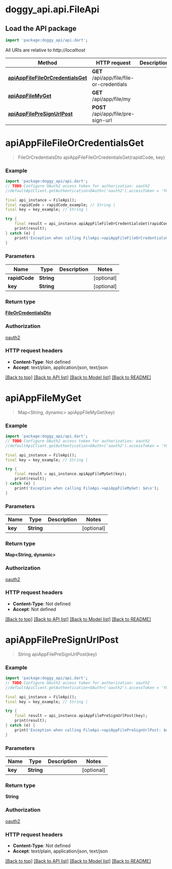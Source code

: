 # doggy_api.api.FileApi

## Load the API package
```dart
import 'package:doggy_api/api.dart';
```

All URIs are relative to *http://localhost*

Method | HTTP request | Description
------------- | ------------- | -------------
[**apiAppFileFileOrCredentialsGet**](FileApi.md#apiappfilefileorcredentialsget) | **GET** /api/app/file/file-or-credentials | 
[**apiAppFileMyGet**](FileApi.md#apiappfilemyget) | **GET** /api/app/file/my | 
[**apiAppFilePreSignUrlPost**](FileApi.md#apiappfilepresignurlpost) | **POST** /api/app/file/pre-sign-url | 


# **apiAppFileFileOrCredentialsGet**
> FileOrCredentialsDto apiAppFileFileOrCredentialsGet(rapidCode, key)



### Example
```dart
import 'package:doggy_api/api.dart';
// TODO Configure OAuth2 access token for authorization: oauth2
//defaultApiClient.getAuthentication<OAuth>('oauth2').accessToken = 'YOUR_ACCESS_TOKEN';

final api_instance = FileApi();
final rapidCode = rapidCode_example; // String | 
final key = key_example; // String | 

try {
    final result = api_instance.apiAppFileFileOrCredentialsGet(rapidCode, key);
    print(result);
} catch (e) {
    print('Exception when calling FileApi->apiAppFileFileOrCredentialsGet: $e\n');
}
```

### Parameters

Name | Type | Description  | Notes
------------- | ------------- | ------------- | -------------
 **rapidCode** | **String**|  | [optional] 
 **key** | **String**|  | [optional] 

### Return type

[**FileOrCredentialsDto**](FileOrCredentialsDto.md)

### Authorization

[oauth2](../README.md#oauth2)

### HTTP request headers

 - **Content-Type**: Not defined
 - **Accept**: text/plain, application/json, text/json

[[Back to top]](#) [[Back to API list]](../README.md#documentation-for-api-endpoints) [[Back to Model list]](../README.md#documentation-for-models) [[Back to README]](../README.md)

# **apiAppFileMyGet**
> Map<String, dynamic> apiAppFileMyGet(key)



### Example
```dart
import 'package:doggy_api/api.dart';
// TODO Configure OAuth2 access token for authorization: oauth2
//defaultApiClient.getAuthentication<OAuth>('oauth2').accessToken = 'YOUR_ACCESS_TOKEN';

final api_instance = FileApi();
final key = key_example; // String | 

try {
    final result = api_instance.apiAppFileMyGet(key);
    print(result);
} catch (e) {
    print('Exception when calling FileApi->apiAppFileMyGet: $e\n');
}
```

### Parameters

Name | Type | Description  | Notes
------------- | ------------- | ------------- | -------------
 **key** | **String**|  | [optional] 

### Return type

**Map<String, dynamic>**

### Authorization

[oauth2](../README.md#oauth2)

### HTTP request headers

 - **Content-Type**: Not defined
 - **Accept**: Not defined

[[Back to top]](#) [[Back to API list]](../README.md#documentation-for-api-endpoints) [[Back to Model list]](../README.md#documentation-for-models) [[Back to README]](../README.md)

# **apiAppFilePreSignUrlPost**
> String apiAppFilePreSignUrlPost(key)



### Example
```dart
import 'package:doggy_api/api.dart';
// TODO Configure OAuth2 access token for authorization: oauth2
//defaultApiClient.getAuthentication<OAuth>('oauth2').accessToken = 'YOUR_ACCESS_TOKEN';

final api_instance = FileApi();
final key = key_example; // String | 

try {
    final result = api_instance.apiAppFilePreSignUrlPost(key);
    print(result);
} catch (e) {
    print('Exception when calling FileApi->apiAppFilePreSignUrlPost: $e\n');
}
```

### Parameters

Name | Type | Description  | Notes
------------- | ------------- | ------------- | -------------
 **key** | **String**|  | [optional] 

### Return type

**String**

### Authorization

[oauth2](../README.md#oauth2)

### HTTP request headers

 - **Content-Type**: Not defined
 - **Accept**: text/plain, application/json, text/json

[[Back to top]](#) [[Back to API list]](../README.md#documentation-for-api-endpoints) [[Back to Model list]](../README.md#documentation-for-models) [[Back to README]](../README.md)

